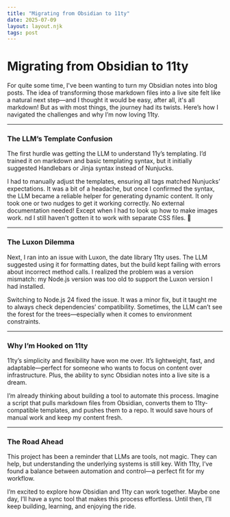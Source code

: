 ```yaml
---
title: "Migrating from Obsidian to 11ty" 
date: 2025-07-09
layout: layout.njk
tags: post
---
```

# Migrating from Obsidian to 11ty

For quite some time, I've been wanting to turn my Obsidian notes into blog posts. The idea of transforming those markdown files into a live site felt like a natural next step—and I thought it would be easy, after all, it's all markdown! But as with most things, the journey had its twists. Here’s how I navigated the challenges and why I’m now loving 11ty.  

---

### **The LLM’s Template Confusion**  
The first hurdle was getting the LLM to understand 11y’s templating. I’d trained it on markdown and basic templating syntax, but it initially suggested Handlebars or Jinja syntax instead of Nunjucks.

I had to manually adjust the templates, ensuring all tags matched Nunjucks’ expectations. It was a bit of a headache, but once I confirmed the syntax, the LLM became a reliable helper for generating dynamic content. It only took one or two nudges to get it working correctly. No external documentation needed! Except when I had to look up how to make images work. nd I still haven't gotten it to work with separate CSS files. 🫢

---

### **The Luxon Dilemma**  
Next, I ran into an issue with Luxon, the date library 11ty uses. The LLM suggested using it for formatting dates, but the build kept failing with errors about incorrect method calls. I realized the problem was a version mismatch: my Node.js version was too old to support the Luxon version I had installed.  

Switching to Node.js 24 fixed the issue. It was a minor fix, but it taught me to always check dependencies’ compatibility. Sometimes, the LLM can’t see the forest for the trees—especially when it comes to environment constraints. 

---

### **Why I’m Hooked on 11ty**  
11ty’s simplicity and flexibility have won me over. It’s lightweight, fast, and adaptable—perfect for someone who wants to focus on content over infrastructure. Plus, the ability to sync Obsidian notes into a live site is a dream.  

I’m already thinking about building a tool to automate this process. Imagine a script that pulls markdown files from Obsidian, converts them to 11ty-compatible templates, and pushes them to a repo. It would save hours of manual work and keep my content fresh.  

---

### **The Road Ahead**  
This project has been a reminder that LLMs are tools, not magic. They can help, but understanding the underlying systems is still key. With 11ty, I’ve found a balance between automation and control—a perfect fit for my workflow.  

I’m excited to explore how Obsidian and 11ty can work together. Maybe one day, I’ll have a sync tool that makes this process effortless. Until then, I’ll keep building, learning, and enjoying the ride. 